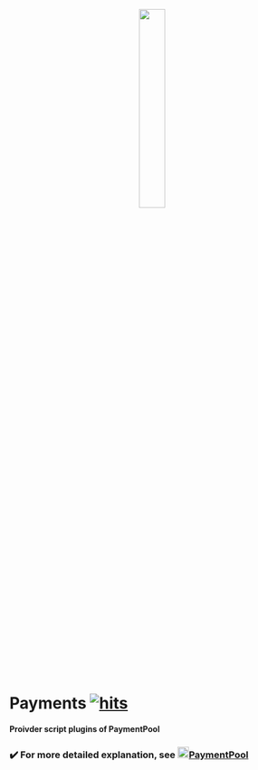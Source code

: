<p align="center"> <img src="https://ghcdn.rawgit.org/Blugin/Payments/master/icon.png" width="30%"> </p>  
  
# Payments [![hits](https://views.whatilearened.today/views/github/Blugin/Payments.svg)](http://hits.dwyl.com/Blugin/Payments)  
####  Proivder script plugins of PaymentPool  
  
### ✔️ For more detailed explanation, see [<img src="https://ghcdn.rawgit.org/Blugin/PaymentPool/master/icon.png" width="20px">**PaymentPool**](https://github.com/Blugin/PaymentPool)  
